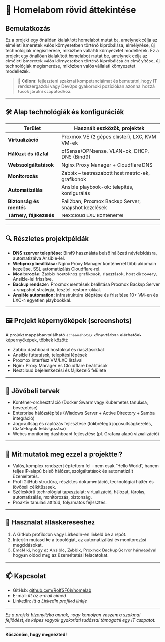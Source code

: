 # 🏡 Homelabom rövid áttekintése

## Bemutatkozás
Ez a projekt egy önállóan kialakított homelabot mutat be, amelynek célja az elméleti ismeretek valós környezetben történő kipróbálása, elmélyítése, új technológiák megismerése, miközben vállalati környezetet modellezek.
Ez a projekt egy önállóan kialakított homelabot mutat be, amelynek célja az elméleti ismeretek valós környezetben történő kipróbálása és elmélyítése, új technológiák megismerése, miközben valós vállalati környezetet modellezek.

> 🎯 **Célom**: fejleszteni szakmai kompetenciáimat és bemutatni, hogy IT rendszergazdai vagy DevOps gyakornoki pozícióban azonnal hozzá tudok járulni csapatodhoz.

---

## 🛠️ Alap technológiák és konfigurációk

| Terület              | Használt eszközök, projektek                       |
|----------------------|---------------------------------------------------|
| **Virtualizáció**     | Proxmox VE (2 gépes cluster), LXC, KVM VM-ek      |
| **Hálózat és tűzfal** | pfSense/OPNsense, VLAN-ok, DHCP, DNS (Bind9)      |
| **Webszolgáltatások** | Nginx Proxy Manager + Cloudflare DNS               |
| **Monitorozás**       | Zabbix – testreszabott host metric-ek, grafikonok|
| **Automatizálás**     | Ansible playbook-ok: telepítés, konfigurálás      |
| **Biztonság és mentés**| Fail2ban, Proxmox Backup Server, snapshot kezelések|
| **Tárhely, fájlkezelés** | Nextcloud LXC konténerrel                        |

---

## 🔍 Részletes projektpéldák

- **DNS szerver telepítése:** Bind9 használata belső hálózati névfeloldásra, automatizálva Ansible-lel.
- **Webproxy beállítása:** Nginx Proxy Manager konténerrel több aldomain kezelése, SSL automatizálás Cloudflare-rel.
- **Monitorozás:** Zabbix hostokhoz grafikonok, riasztások, host discovery, Ansible-lel frissítve.
- **Backup rendszer:** Proxmox mentések beállítása Proxmox Backup Server + snapshot stratégia, tesztelt restore-okkal.
- **Ansible automation:** infrastruktúra kiépítése és frissítése 10+ VM-en és LXC-n egyetlen playbookkal.

---

## 🖼️ Projekt képernyőképek (screenshots)

A projekt mappában található `screenshots/` könyvtárban elérhetőek képernyőképek, többek között:

- Zabbix dashboard hostokkal és riasztásokkal
- Ansible futtatások, telepítési lépések
- Proxmox interfész VM/LXC listával
- Nginx Proxy Manager és Cloudflare beállítások
- Nextcloud bejelentkezési és fájlkezelő felülete

---

## 🔮 Jövőbeli tervek

- Konténer-orchesztráció (Docker Swarm vagy Kubernetes tanulása, bevezetése)
- Enterprise hálózatépítés (Windows Server + Active Directory + Samba integráció)
- Jogosultság és naplózás fejlesztése (többrétegű jogosultságkezelés, tűzfal-logok feldolgozása)
- Webes monitoring dashboard fejlesztése (pl. Grafana alapú vizualizáció)

---

## 🌟 Mit mutatok meg ezzel a projekttel?

- Valós, komplex rendszert építettem fel – nem csak “Hello World”, hanem teljes IP-alapú belső hálózat, szolgáltatások és automatizált üzemeltetés.
- Profi GitHub struktúra, részletes dokumentáció, technológiai háttér és jövőbeli célkitűzések.
- Széleskörű technológiai tapasztalat: virtualizáció, hálózat, tárolás, automatizálás, monitorozás, biztonság.
- Proaktív tanulási attitűd, folyamatos fejlesztés.

---

## 🧭 Használat álláskereséshez

1. A GitHub profilodon vagy LinkedIn-en linkeld be a repót.
2. Interjún mutasd be a topológiát, az automatizálási és monitorozási megoldásokat.
3. Emeld ki, hogy az Ansible, Zabbix, Proxmox Backup Server hármasával hogyan oldod meg az üzemeltetési feladatokat.

---

## 📫 Kapcsolat

- GitHub: [github.com/RolfSF68/homelab](https://github.com/RolfSF68/homelab)  
- E-mail: *itt az e-mail címed*  
- LinkedIn: *itt a LinkedIn profilod linkje*

---

*Ez a projekt bizonyítéka annak, hogy komolyan veszem a szakmai fejlődést, és képes vagyok gyakorlati tudással támogatni egy IT csapatot.*

---

**Köszönöm, hogy megnézted!**

